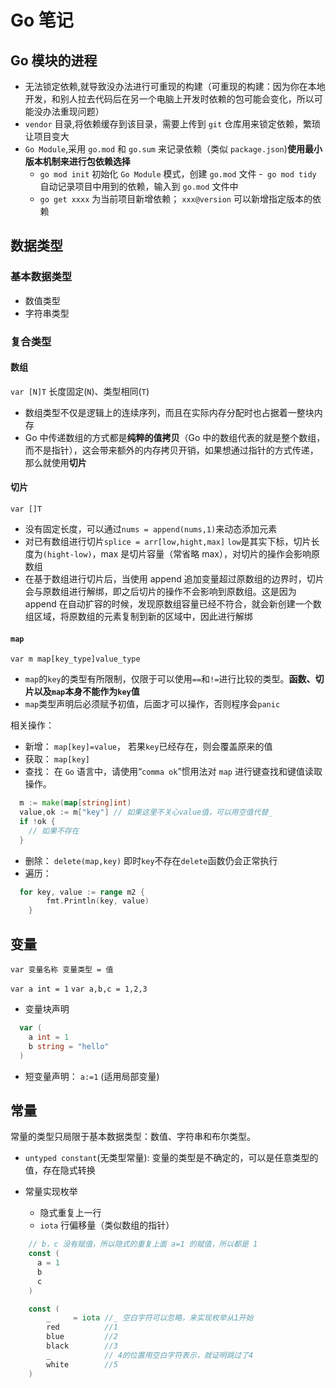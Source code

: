 # Go 笔记

## Go 模块的进程

- 无法锁定依赖,就导致没办法进行可重现的构建（可重现的构建：因为你在本地开发，和别人拉去代码后在另一个电脑上开发时依赖的包可能会变化，所以可能没办法重现问题）
- `vendor` 目录,将依赖缓存到该目录，需要上传到 `git` 仓库用来锁定依赖，繁琐让项目变大
- `Go Module`,采用 `go.mod` 和 `go.sum` 来记录依赖（类似 `package.json`)**使用最小版本机制来进行包依赖选择**
  - `go mod init` 初始化 `Go Module` 模式，创建 `go.mod` 文件 -` go mod tidy` 自动记录项目中用到的依赖，输入到 `go.mod` 文件中
  - `go get xxxx` 为当前项目新增依赖； `xxx@version` 可以新增指定版本的依赖

## 数据类型

### 基本数据类型

- 数值类型
- 字符串类型

### 复合类型

#### 数组

`var [N]T` 长度固定(`N`)、类型相同(`T`)

- 数组类型不仅是逻辑上的连续序列，而且在实际内存分配时也占据着一整块内存
- Go 中传递数组的方式都是**纯粹的值拷贝**（Go 中的数组代表的就是整个数组，而不是指针），这会带来额外的内存拷贝开销，如果想通过指针的方式传递，那么就使用**切片**

#### 切片

`var []T`

- 没有固定长度，可以通过`nums = append(nums,1)`来动态添加元素
- 对已有数组进行切片`splice = arr[low,hight,max]` `low`是其实下标，切片长度为`(hight-low)`，max 是切片容量（常省略 max），对切片的操作会影响原数组
- 在基于数组进行切片后，当使用 append 追加变量超过原数组的边界时，切片会与原数组进行解绑，即之后切片的操作不会影响到原数组。这是因为 append 在自动扩容的时候，发现原数组容量已经不符合，就会新创建一个数组区域，将原数组的元素复制到新的区域中，因此进行解绑

#### `map`

`var m map[key_type]value_type`

- `map`的`key`的类型有所限制，仅限于可以使用`==`和`!=`进行比较的类型。**函数、切片以及`map`本身不能作为`key`值**
- `map`类型声明后必须赋予初值，后面才可以操作，否则程序会`panic`

相关操作：

- 新增： `map[key]=value`， 若果`key`已经存在，则会覆盖原来的值
- 获取： `map[key]`
- 查找： 在 `Go` 语言中，请使用“`comma ok`”惯用法对 `map` 进行键查找和键值读取操作。

```go
  m := make(map[string]int)
  value,ok := m["key"] // 如果这里不关心value值，可以用空值代替_
  if !ok {
    // 如果不存在
  }
```

- 删除： `delete(map,key)` 即时`key`不存在`delete`函数仍会正常执行
- 遍历：

```go
  for key, value := range m2 {
		fmt.Println(key, value)
	}
```

## 变量

`var 变量名称 变量类型 = 值`

`var a int = 1`
`var a,b,c = 1,2,3`

- 变量块声明

```go
  var (
    a int = 1
    b string = "hello"
  )
```

- 短变量声明： `a:=1` (适用局部变量)

## 常量

常量的类型只局限于基本数据类型：数值、字符串和布尔类型。

- `untyped constant`(无类型常量): 变量的类型是不确定的，可以是任意类型的值，存在隐式转换

- 常量实现枚举
  - 隐式重复上一行
  - `iota` 行偏移量（类似数组的指针）

```go
    // b，c 没有赋值，所以隐式的重复上面 a=1 的赋值，所以都是 1
    const (
      a = 1
      b
      c
    )

    const (
    	_     = iota //_ 空白字符可以忽略，来实现枚举从1开始
    	red          //1
    	blue         //2
    	black        //3
    	_            // 4的位置用空白字符表示，就证明跳过了4
    	white        //5
    )
```
